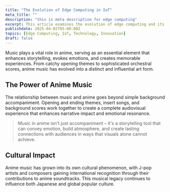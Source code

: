 ```yaml
---
title: "The Evolution of Edge Computing in IoT"
meta_title: ""
description: "this is meta description for edge computing"
excerpt: This article examines the evolution of edge computing and its significance in the Internet of Things (IoT) ecosystem.
publishdate: 2025-04-02T05:00:00Z 
topics: [Edge Computing, IoT, Technology, Innovation]
draft: false
---
```

Music plays a vital role in anime, serving as an essential element that enhances storytelling, evokes emotions, and creates memorable experiences. From catchy opening themes to sophisticated orchestral scores, anime music has evolved into a distinct and influential art form.

## The Power of Anime Music

The relationship between music and anime goes beyond simple background accompaniment. Opening and ending themes, insert songs, and background scores work together to create a complete audiovisual experience that enhances narrative impact and emotional resonance.

> Music in anime isn't just accompaniment – it's a storytelling tool that can convey emotion, build atmosphere, and create lasting connections with audiences in ways that visuals alone cannot achieve.

## Cultural Impact

Anime music has grown into its own cultural phenomenon, with J-pop artists and composers gaining international recognition through their contributions to anime soundtracks. This musical legacy continues to influence both Japanese and global popular culture.
